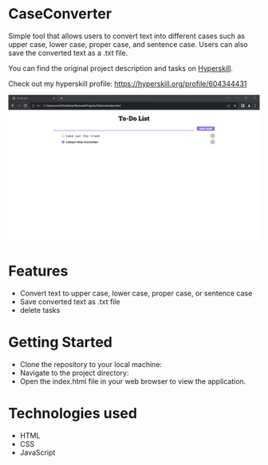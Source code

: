 # CaseConverter
Simple tool that allows users to convert text into different cases such as upper case, lower case, proper case, and sentence case. Users can also save the converted text as a .txt file.

You can find the original project description and tasks on [Hyperskill](https://hyperskill.org/projects/193?track=5).

Check out my hyperskill profile: https://hyperskill.org/profile/604344431

<img src="https://github.com/Joel-Cornfield/ToDoList/blob/main/screenshot.png">

# Features #
* Convert text to upper case, lower case, proper case, or sentence case
* Save converted text as .txt file
* delete tasks

# Getting Started #
* Clone the repository to your local machine:
* Navigate to the project directory:
* Open the index.html file in your web browser to view the application.

# Technologies used
* HTML
* CSS
* JavaScript

